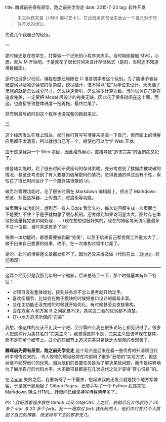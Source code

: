 title: 雕琢前先得有原型，跑之前先学会走
date: 2015-7-20
tag: 软件开发

> 本文标题来自《UNIX 编程艺术》，在此借用这句话来表达一下自己对于软件开发的想法。

先说几个我自己的经历。

**一**

那时候还是在校学生，打算做一个记账的小程序来练手。当时刚刚接触 MVC，心想，就从 M 开始吧。于是就花了很长时间来设计存储格式（是的，当时还不知道用数据库）。

那时也没多少经验，编程思想还局限在 C 语言初学者这个级别。为了能够节省存储空间以及减少读取的复杂度，绞尽脑汁，恨不得以“位”为单位来设计。天天脑子里想的就是怎么减少尺寸、怎么快速索引、怎么减少计算次数。当时以为自己是在追求完美，一定要把 Model 层设计的完美无缺。因此花了很多时间在这上面，而这，也直接导致整体进度一拖再拖，最终烂尾了。

然而到最后的时刻这个程序也没完整的跑起来过。

**二**

这个经历发生在我上班后，那时候打算写写博客来提高一下自己，但市面上的博客应用都不太满意，所以就想自己写一个，顺便也可以学学 Web 开发。

由于这是我第一个 Web 项目，因此格外用心，直接导致“追求完美”的强迫症又犯了。

做登陆功能时，花了很长时间研究密码的存储策略，充分考虑到了数据库被攻破的情况，甚至还考虑到了有人要暴力破解密码的情况。觉得普通的样式没有个性，索性花了很长时间设计了一个跟终端很像的 UI。

做后台管理功能时，花了很长时间在 Markdown 编辑器上，抠出了 Markdown 预览、标签选择器、上传图片、进度条等功能。

做页面生成功能时，想到万一有人 Ddos 我怎么办，每次访问都生成一次页面岂不是要扛不住？于是乎就构思了缓存机制。还考虑到如果访问量太大，图片存在本地把流量耗完该如何处理……（现在想想也挺好笑的，现在的博客每天访问量最多不过十位数，当时真是想多了😢）

每做一块功能时，都想着要做到最“完美”，以至于后来自己都觉得工作量太大了，做不出来自己想要的结果。终于，在一次重构过程中烂尾了。

是的，此时的博客连文章都发布不了，因为还没来得及做（代码在此：[Znote](https://github.com/zqqf16/znote)，欢迎围观）

----

这两个经历只是我那几年的一个缩影，后来总结了一下，那个时候基本有以下特征：

- 对项目没有整体规划，接到任务后不怎么思考就开始动手。
- 喜欢扣细节，比如会在做子模块的时候把接口设计的超级丰富。
- 会在主功能还没完成的时候就开始优化，有时候甚至会直接重构。
- 会在方案 A 和方案 B 之间犹豫不决，其实连二者的优劣都不清楚。
- 在小地方追求所谓的“完美”

我想，像这样的应该不止我一个吧，至少第四点我在很多论坛上都见识过了。很多人把这种行为美其名曰“完美主义”，我觉得这并不是，完美主义应该体现在整体，而不是在单个细节上。过分的在细节上追求完美只是缺乏大局观的表现罢了。

**雕琢前先得有原型，跑之前先学会走** 这个观点是后来在看一些优秀的开源项目代码中领悟过来的。
令人惊艳的项目经常在内部用了很多“丑陋的”实现方式，但这丝毫不妨碍他们的优秀。因为他们的首要任务是为了解决某些问题，而不是纯粹地为了展示自己的代码水平。大多数项目都是在几次迭代之后才变得“赏心悦目”的。

在 [Znote](https://github.com/zqqf16/znote) 失败之后，我重新捋了一下需求，想起来我的出发点就是找个地方写博客。于是就干脆用起了 Github Pages，还顺手写了一个 Python [程序](https://github.com/zqqf16/zqqf16.github.com)来把 Markdown 转成 HTML。转眼间已经坚持写博客两年多了。

*PS：我把博客程序放在 Github 以及 Git@OSC 上之后，前前后后大约收到了 50 多个 star 与 30 多个 fork。我一一跟踪过 fork 我代码的人，他们中只有几个人搞起了自己的博客，但坚持写下去的寥寥无几。*

